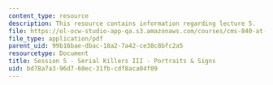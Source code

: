 ```yaml
---
content_type: resource
description: This resource contains information regarding lecture 5.
file: https://ol-ocw-studio-app-qa.s3.amazonaws.com/courses/cms-840-at-the-limit-violence-in-contemporary-representation-fall-2013/bd78a7a396d760ec31fbcdf8aca04f09_MITCMS_840F13_Session_5.pdf
file_type: application/pdf
parent_uid: 99b16bae-dbac-18a2-7a42-ce38c8bfc2a5
resourcetype: Document
title: Session 5 - Serial Killers III - Portraits & Signs
uid: bd78a7a3-96d7-60ec-31fb-cdf8aca04f09
---
```

